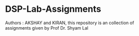 # DSP-Lab-Assignments
Authors : AKSHAY and KIRAN, this repository is an collection of assignments given by Prof Dr. Shyam Lal 
